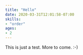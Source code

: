 ```yaml
---
title: "Hello"
date: 2020-03-31T12:01:58-07:00
skills:
- "order"
ages:
- 2
---
```


This is just a test. More to come. :-)
